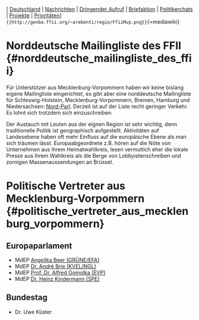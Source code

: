 \[ [ Deutschland](FfiiDeDe "wikilink") \| [
Nachrichten](SwpatcninoDe "wikilink") \| [ Dringender
Aufruf](LtrCons0406De "wikilink") \| [
Briefaktion](SwpatxatraDe "wikilink") \| [
Politikerchats](SwpatchatDe "wikilink") \| [
Projekte](FfiiprojDe "wikilink") \| [
Prioritäten](FfiiprojDePriorDe "wikilink")\]
`{{http://genba.ffii.org/~arebenti/regio/FfiiMvp.png}}`{=mediawiki}

# Norddeutsche Mailingliste des FFII {#norddeutsche_mailingliste_des_ffii}

Für Unterstützer aus Mecklenburg-Vorpommern haben wir keine bislang
eigene Mailingliste eingerichtet, es gibt aber eine norddeutsche
Mailingliste für Schleswig-Holstein, Mecklenburg-Vorpommern, Bremen,
Hamburg und Niedersachsen:
[Nord-Parl](http://lists.ffii.org/mailman/listinfo/nord-parl "wikilink").
Derzeit íst auf der Liste recht geringer Verkehr. Es lohnt sich trotzdem
sich einzuschreiben.

Der Austauch mit Leuten aus der eignen Region ist sehr wichtig, denn
traditionelle Politik ist geographisch aufgestellt. Aktivitäten auf
Landesebene haben oft mehr Einfluss auf die europäische Ebene als man
sich träumen lässt. Europaabgeordnete z.B. hören auf die Nöte von
Unternehmen aus ihrem Heimatwahlkreis, lesen vermutlich eher die lokale
Presse aus ihrem Wahlkreis als die Berge von Lobbyistenschreiben und
zornigen Massenaussendungen an Brüssel.

# Politische Vertreter aus Mecklenburg-Vorpommern {#politische_vertreter_aus_mecklenburg_vorpommern}

## Europaparlament

-   MdEP [Angelika Beer
    (GRÜNE/EFA)](http://www.europarl.de/index.php?rei=3&dok=682&id=104&sort=laender&land=Mecklenburg-Vorpommern "wikilink")
-   MdEP [Dr. André Brie
    (KVEL/NGL)](http://www.europarl.de/index.php?rei=3&dok=682&id=4&sort=laender&land=Mecklenburg-Vorpommern "wikilink")
-   MdEP [Prof. Dr. Alfred Gomolka
    (EVP)](http://www.europarl.de/index.php?rei=3&dok=682&id=99&sort=laender&land=Mecklenburg-Vorpommern "wikilink")
-   MdEP [Dr. Heinz Kindermann
    (SPE)](http://www.europarl.de/index.php?rei=3&dok=682&id=32&sort=laender&land=Mecklenburg-Vorpommern "wikilink")

## Bundestag

-   Dr. Uwe Küster

